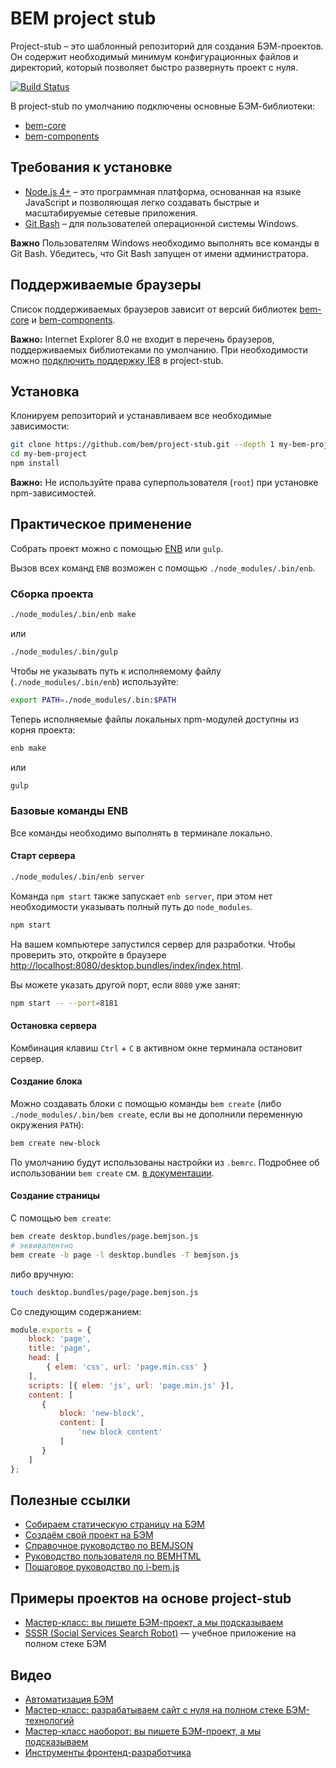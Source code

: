 # BEM project stub

Project-stub – это шаблонный репозиторий для создания БЭМ-проектов. Он содержит необходимый минимум конфигурационных файлов и директорий, который позволяет быстро развернуть проект с нуля.

[![Build Status](https://travis-ci.org/bem/project-stub.svg?branch=master)](https://travis-ci.org/bem/project-stub)

В project-stub по умолчанию подключены основные БЭМ-библиотеки:

* [bem-core](https://ru.bem.info/libs/bem-core/)
* [bem-components](https://ru.bem.info/libs/bem-components/)

## Требования к установке

* [Node.js 4+](https://nodejs.org) – это программная платформа, основанная на языке JavaScript и позволяющая легко создавать быстрые и масштабируемые сетевые приложения.
* [Git Bash](https://git-for-windows.github.io/) – для пользователей операционной системы Windows.

**Важно** Пользователям Windows необходимо выполнять все команды в Git Bash. Убедитесь, что Git Bash запущен от имени администратора.

## Поддерживаемые браузеры

Список поддерживаемых браузеров зависит от версий библиотек [bem-core](https://ru.bem.info/libs/bem-core/current/#Поддерживаемые-браузеры) и [bem-components](https://ru.bem.info/libs/bem-components/current/#Поддерживаемые-браузеры).

**Важно:** Internet Explorer 8.0 не входит в перечень браузеров, поддерживаемых библиотеками по умолчанию. При необходимости можно [подключить поддержку IE8](https://ru.bem.info/libs/bem-components/current/#Поддержка-internet-explorer-8) в project-stub.

## Установка

Клонируем репозиторий и устанавливаем все необходимые зависимости:

```bash
git clone https://github.com/bem/project-stub.git --depth 1 my-bem-project
cd my-bem-project
npm install
```

**Важно:** Не используйте права суперпользователя (`root`) при установке npm-зависимостей.

## Практическое применение

Собрать проект можно с помощью [ENB](https://ru.bem.info/toolbox/enb/) или `gulp`.

Вызов всех команд `ENB` возможен с помощью `./node_modules/.bin/enb`.

### Сборка проекта

```bash
./node_modules/.bin/enb make
```
или
```bash
./node_modules/.bin/gulp
```

Чтобы не указывать путь к исполняемому файлу (`./node_modules/.bin/enb`) используйте:

```bash
export PATH=./node_modules/.bin:$PATH
```

Теперь исполняемые файлы локальных npm-модулей доступны из корня проекта:

```bash
enb make
```
или
```bash
gulp
```

### Базовые команды ENB

Все команды необходимо выполнять в терминале локально.

#### Старт сервера

```bash
./node_modules/.bin/enb server
```

Команда `npm start` также запускает `enb server`, при этом нет необходимости указывать полный путь до `node_modules`.

```bash
npm start
```

На вашем компьютере запустился сервер для разработки. Чтобы проверить это, откройте в браузере [http://localhost:8080/desktop.bundles/index/index.html](http://localhost:8080/desktop.bundles/index/index.html).

Вы можете указать другой порт, если `8080` уже занят:

```bash
npm start -- --port=8181
```

#### Остановка сервера

Комбинация клавиш `Ctrl` + `C` в активном окне терминала остановит сервер.

#### Создание блока

Можно создавать блоки с помощью команды `bem create` (либо `./node_modules/.bin/bem create`, если вы не дополнили переменную окружения `PATH`):

```bash
bem create new-block
```

По умолчанию будут использованы настройки из `.bemrc`. Подробнее об использовании `bem create` см. [в документации](https://github.com/bem-tools/bem-tools-create/blob/master/README.ru.md).

#### Создание страницы

С помощью `bem create`:

```bash
bem create desktop.bundles/page.bemjson.js
# эквивалентно
bem create -b page -l desktop.bundles -T bemjson.js
```

либо вручную:

```bash
touch desktop.bundles/page/page.bemjson.js
```

Со следующим содержанием:
```js
module.exports = {
    block: 'page',
    title: 'page',
    head: [
        { elem: 'css', url: 'page.min.css' }
    ],
    scripts: [{ elem: 'js', url: 'page.min.js' }],
    content: [
       {
           block: 'new-block',
           content: [
               'new block content'
           ]
       }
    ]
};
```
## Полезные ссылки

* [Собираем статическую страницу на БЭМ](https://ru.bem.info/platform/tutorials/quick-start-static/)
* [Создаём свой проект на БЭМ](https://ru.bem.info/platform/tutorials/start-with-project-stub/)
* [Справочное руководство по BEMJSON](https://ru.bem.info/platform/bemjson/)
* [Руководство пользователя по BEMHTML](https://ru.bem.info/platform/bem-xjst/)
* [Пошаговое руководство по i-bem.js](https://ru.bem.info/platform/tutorials/i-bem/)

## Примеры проектов на основе project-stub

* [Мастер-класс: вы пишете БЭМ-проект, а мы подсказываем](https://github.com/bem/do-it-yourself-workshop)
* [SSSR (Social Services Search Robot)](https://github.com/bem/sssr) — учебное приложение на полном стеке БЭМ

## Видео

* [Автоматизация БЭМ](https://www.youtube.com/watch?v=-un-YYgU6Pg)
* [Мастер-класс: разрабатываем сайт с нуля на полном стеке БЭМ-технологий](https://ru.bem.info/talks/bemup-minsk-2014/#Мастер-класс:-разрабатываем-сайт-с-нуля-на-полном-стеке-БЭМ-технологий-—-Жека-Константинов,-Дима-Белицкий-и-Слава-Аристов)
* [Мастер-класс наоборот: вы пишете БЭМ-проект, а мы подсказываем](https://ru.bem.info/talks/bemup-spb-2014/#Мастер-класс-наоборот:-вы-пишете-БЭМ-проект,-а-мы-подсказываем-—-Евгений-Константинов,-Дима-Белицкий,-Яндекс)
* [Инструменты фронтенд-разработчика](https://ru.bem.info/talks/bemup-moscow-2014/#Инструменты-фронтенд-разработчика-—-Владимир-Гриненко)
